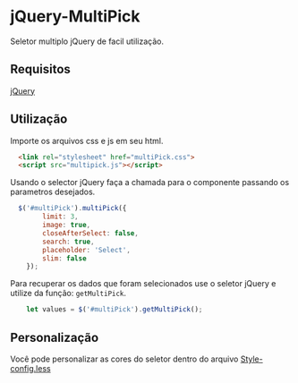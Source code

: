 # jQuery-MultiPick
Seletor multiplo jQuery de facil utilização.

## Requisitos

[jQuery](https://jquery.com/)

## Utilização

Importe os arquivos css e js em seu html.

```html
  <link rel="stylesheet" href="multiPick.css">
  <script src="multipick.js"></script>
```

Usando o selector jQuery faça a chamada para o componente passando os parametros desejados.

```js
  $('#multiPick').multiPick({
        limit: 3,
        image: true,
        closeAfterSelect: false,
        search: true,
        placeholder: 'Select',
        slim: false
    });
```

Para recuperar os dados que foram selecionados use o seletor jQuery e utilize da função: `getMultiPick`.

```js
    let values = $('#multiPick').getMultiPick();
```

## Personalização
Você pode personalizar as cores do seletor dentro do arquivo [Style-config.less](https://github.com/Kaynan13/jQuery-MultiPick/blob/main/Style-config.less)
